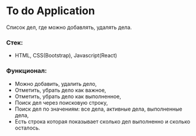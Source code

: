 # To do Application

Список дел, где можно добавлять, удалять дела.

### Стек: 
- HTML, CSS(Bootstrap), Javascript(React)

### Функционал:
- Можно добавить, удалить дело,
- Отметить, убрать дело как важное,
- Отметить, убрать дело как выполненное,
- Поиск дел через поисковую строку,
- Поиск дел по значениям: все дела, активные дела, выполненные дела,
- Есть строка которая показывает сколько дел выполненно и сколько осталось.
